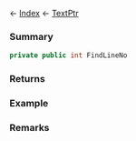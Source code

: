 ← [Index](Api-Index) ← [TextPtr](VRage.Game.ModAPI.Ingame.Utilities.TextPtr)

### Summary

```csharp
private public int FindLineNo
```

### Returns

### Example

### Remarks

